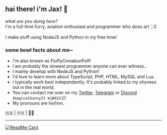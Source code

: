 ## hai there! i'm Jax! 🐾

*what are you doing here?*<br>
I'm a full-time furry, aviation enthusiast and programmer who does art ',:3<br>
<br>
I make stuff using NodeJS and Python in my free time!<br>

### some kewl facts about me~
- I'm also known as FluffyCinnabunFolf!
- I am probably the slowest programmer anyone can ever witness..
- I mainly develop with NodeJS and Python!
- I'd love to learn more about TypeScript, PHP, HTML, MySQL and Lua.
- I typically work best independently. It's probably linked to my shyness out in the real world.
- You can contact me over on my [Twitter](https://twitter.com/magicalbunny31 "Link to my Twitter account!"), [Telegram](https://t.me/magicalbunny31 "Link to open a chat with me on Telegram!") or [Discord](https://discord.gg/5cE7AjX "Invite to my Discord server!") (`magicalbunny31 ❄🎄#9221`)!
- My pronouns are he/him.

🇬🇧 | 🇵🇭 | 🏳️‍🌈

---

[![ReadMe Card](https://github-readme-stats.vercel.app/api/pin/?username=magicalbunny31&repo=discord-bunny-bot-public)](https://github.com/anuraghazra/github-readme-stats)
